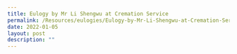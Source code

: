 ```yaml
---
title: Eulogy by Mr Li Shengwu at Cremation Service
permalink: /Resources/eulogies/Eulogy-by-Mr-Li-Shengwu-at-Cremation-Service
date: 2022-01-05
layout: post
description: ""
---
```

